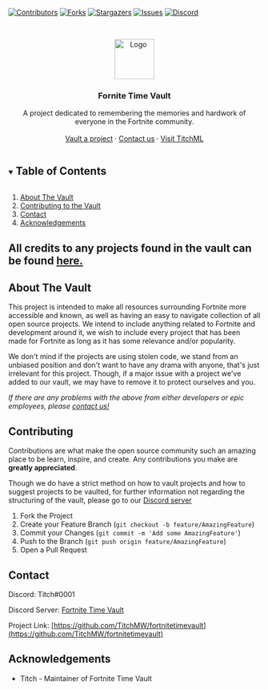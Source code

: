 <!-- PROJECT SHIELDS -->
<!--
*** I'm using markdown "reference style" links for readability.
*** Reference links are enclosed in brackets [ ] instead of parentheses ( ).
*** See the bottom of this document for the declaration of the reference variables
*** for contributors-url, forks-url, etc. This is an optional, concise syntax you may use.
*** https://www.markdownguide.org/basic-syntax/#reference-style-links
-->
[![Contributors][contributors-shield]][contributors-url]
[![Forks][forks-shield]][forks-url]
[![Stargazers][stars-shield]][stars-url]
[![Issues][issues-shield]][issues-url]
[![Discord][discord-shield]][discord-url]



<!-- PROJECT LOGO -->
<br />
<p align="center">
  <a href="https://github.com/TitchMW/fortnitetimevault">
    <img src="https://titch.ml/img/FTV.png" alt="Logo" width="80" height="80">
  </a>

  <h3 align="center">Fornite Time Vault</h3>

  <p align="center">
    A project dedicated to remembering the memories and hardwork of everyone in the Fortnite community.
    <br />
    <br />
    <a href="https://discord.com/invite/feT3ZBAE">Vault a project</a>
    ·
    <a href="#contact">Contact us</a>
    ·
    <a href="https://titch.ml">Visit TitchML</a>
  </p>
</p>



<!-- TABLE OF CONTENTS -->
<details open="open">
  <summary><h2 style="display: inline-block">Table of Contents</h2></summary>
  <ol>
    <li><a href="#about-the-vault">About The Vault</a></li>
    <li><a href="#contributing">Contributing to the Vault</a></li>
    <li><a href="#contact">Contact</a></li>
    <li><a href="#acknowledgements">Acknowledgements</a></li>
  </ol>
</details>

## All credits to any projects found in the vault can be found [here.](vaulted_projects_credits.md)

<!-- ABOUT THE VAULT -->
## About The Vault

This project is intended to make all resources surrounding Fortnite more accessible and known, as well as having an easy to navigate collection of all open source projects. We intend to include anything related to Fortnite and development around it, we wish to include every project that has been made for Fortnite as long as it has some relevance and/or popularity. 

We don't mind if the projects are using stolen code, we stand from an unbiased position and don't want to have any drama with anyone, that's just irrelevant for this project. Though, if a major issue with a project we've added to our vault, we may have to remove it to protect ourselves and you.

_If there are any problems with the above from either developers or epic employees, please [contact us!](#contact)_



<!-- CONTRIBUTING -->
## Contributing

Contributions are what make the open source community such an amazing place to be learn, inspire, and create. Any contributions you make are **greatly appreciated**.

Though we do have a strict method on how to vault projects and how to suggest projects to be vaulted, for further information not regarding the structuring of the vault, please go to our [Discord server](https://discord.com/invite/feT3ZBAE)

1. Fork the Project
2. Create your Feature Branch (`git checkout -b feature/AmazingFeature`)
3. Commit your Changes (`git commit -m 'Add some AmazingFeature'`)
4. Push to the Branch (`git push origin feature/AmazingFeature`)
5. Open a Pull Request



<!-- CONTACT -->
## Contact

Discord: Titch#0001

Discord Server: [Fortnite Time Vault](https://discord.com/invite/feT3ZBAE)

Project Link: [https://github.com/TitchMW/fortnitetimevault](https://github.com/TitchMW/fortnitetimevault)



<!-- ACKNOWLEDGEMENTS -->
## Acknowledgements

* Titch - Maintainer of Fortnite Time Vault



<!-- MARKDOWN LINKS & IMAGES -->
<!-- https://www.markdownguide.org/basic-syntax/#reference-style-links -->
[contributors-shield]: https://img.shields.io/github/contributors/TitchMW/fortnitetimevault.svg?style=for-the-badge
[contributors-url]: https://github.com/TitchMW/fortnitetimevault/graphs/contributors
[forks-shield]: https://img.shields.io/github/forks/TitchMW/fortnitetimevault.svg?style=for-the-badge
[forks-url]: https://github.com/TitchMW/fortnitetimevault/network/members
[stars-shield]: https://img.shields.io/github/stars/TitchMW/fortnitetimevault.svg?style=for-the-badge
[stars-url]: https://github.com/TitchMW/fortnitetimevault/stargazers
[issues-shield]: https://img.shields.io/github/issues/TitchMW/fortnitetimevault.svg?style=for-the-badge
[issues-url]: https://github.com/TitchMW/fortnitetimevault/issues
[discord-shield]: https://img.shields.io/badge/discord-join-HTm3mwK.svg?logo=discord&longCache=true&style=for-the-badge
[discord-url]: https://discord.com/invite/feT3ZBAE